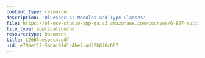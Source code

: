 ```yaml
---
content_type: resource
description: 'Bluespec-4: Modules and Type Classes'
file: https://ol-ocw-studio-app-qa.s3.amazonaws.com/courses/6-827-multithreaded-parallelism-languages-and-compilers-fall-2002/e79aef125ada91d14be7ad22b870c007_L20Bluespec4.pdf
file_type: application/pdf
resourcetype: Document
title: L20Bluespec4.pdf
uid: e79aef12-5ada-91d1-4be7-ad22b870c007
---
```

